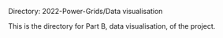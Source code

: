 Directory: 2022-Power-Grids/Data visualisation

This is the directory for Part B, data visualisation, of the project.
